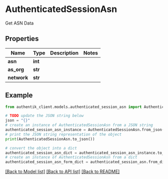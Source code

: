 # AuthenticatedSessionAsn

Get ASN Data

## Properties

Name | Type | Description | Notes
------------ | ------------- | ------------- | -------------
**asn** | **int** |  | 
**as_org** | **str** |  | 
**network** | **str** |  | 

## Example

```python
from authentik_client.models.authenticated_session_asn import AuthenticatedSessionAsn

# TODO update the JSON string below
json = "{}"
# create an instance of AuthenticatedSessionAsn from a JSON string
authenticated_session_asn_instance = AuthenticatedSessionAsn.from_json(json)
# print the JSON string representation of the object
print(AuthenticatedSessionAsn.to_json())

# convert the object into a dict
authenticated_session_asn_dict = authenticated_session_asn_instance.to_dict()
# create an instance of AuthenticatedSessionAsn from a dict
authenticated_session_asn_form_dict = authenticated_session_asn.from_dict(authenticated_session_asn_dict)
```
[[Back to Model list]](../README.md#documentation-for-models) [[Back to API list]](../README.md#documentation-for-api-endpoints) [[Back to README]](../README.md)


